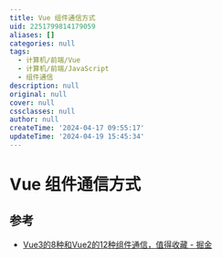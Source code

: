 ```yaml
---
title: Vue 组件通信方式
uid: 2251799814179059
aliases: []
categories: null
tags:
  - 计算机/前端/Vue
  - 计算机/前端/JavaScript
  - 组件通信
description: null
original: null
cover: null
cssclasses: null
author: null
createTime: '2024-04-17 09:55:17'
updateTime: '2024-04-19 15:45:34'
---
```


# Vue 组件通信方式

## 参考

- [Vue3的8种和Vue2的12种组件通信，值得收藏 - 掘金](https://juejin.cn/post/6999687348120190983)
